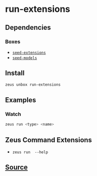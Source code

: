 
run-extensions
====================






## Dependencies
### Boxes
* [`seed-extensions`](seed-extensions.md)
* [`seed-models`](seed-models.md)




## Install
```bash
zeus unbox run-extensions
```
## Examples
### Watch 
```bash
zeus run <type> <name>
```

## Zeus Command Extensions
* ```zeus run  --help```







## [Source](https://github.com/liquidapps-io/zeus-sdk/tree/master/boxes/groups/core/run-extensions)